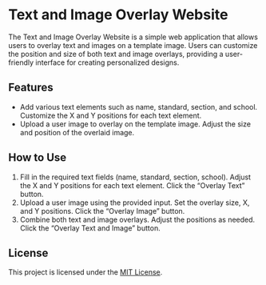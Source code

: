# Text and Image Overlay Website

The Text and Image Overlay Website is a simple web application that allows users to overlay text and images on a template image. Users can customize the position and size of both text and image overlays, providing a user-friendly interface for creating personalized designs.

## Features

- Add various text elements such as name, standard, section, and school. Customize the X and Y positions for each text element.
- Upload a user image to overlay on the template image. Adjust the size and position of the overlaid image.

## How to Use

1. Fill in the required text fields (name, standard, section, school). Adjust the X and Y positions for each text element. Click the “Overlay Text” button.
2. Upload a user image using the provided input. Set the overlay size, X, and Y positions. Click the “Overlay Image” button.
3. Combine both text and image overlays. Adjust the positions as needed. Click the “Overlay Text and Image” button.

## License

This project is licensed under the [MIT License](LICENSE).
